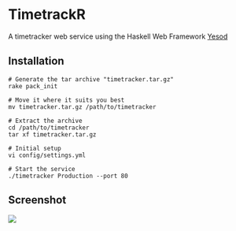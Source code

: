 # TimetrackR
A timetracker web service using the Haskell Web Framework [Yesod](http://www.yesodweb.com)

## Installation
    # Generate the tar archive "timetracker.tar.gz"
    rake pack_init
    
    # Move it where it suits you best
    mv timetracker.tar.gz /path/to/timetracker

    # Extract the archive
    cd /path/to/timetracker
    tar xf timetracker.tar.gz

    # Initial setup
    vi config/settings.yml

    # Start the service
    ./timetracker Production --port 80

## Screenshot
![](http://home.in.tum.de/~strittma/timetracker/timetracker_screenshot.png)
